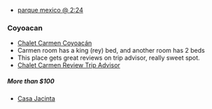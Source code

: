 
- [parque mexico @ 2:24](https://www.youtube.com/watch?v=h_KQ-WB86jY)


### Coyoacan

- [Chalet Carmen Coyoacán](https://www.chaletdelcarmen.com/en/)
- Carmen room has a king (rey) bed, and another room has 2 beds
- This place gets great reviews on trip advisor, really sweet spot.
- [Chalet Carmen Review Trip Advisor](https://www.tripadvisor.com/Hotel_Review-g150800-d3291226-Reviews-Chalet_del_Carmen_Coyoacan-Mexico_City_Central_Mexico_and_Gulf_Coast.html)

##### More than $100

- [Casa Jacinta](https://www.casajacintamexico.com/en)
